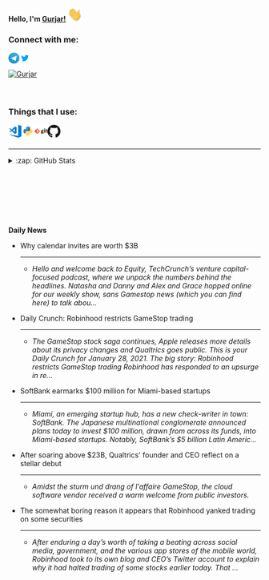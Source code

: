 #### Hello, I'm [Gurjar!](https://GurjarKing.github.io) <img src="https://raw.githubusercontent.com/ABSphreak/ABSphreak/master/gifs/Hi.gif" width="30px"></h2>


### Connect with me:

[<img align="left" alt="Gurjar | Telegram" width="22px" src="https://raw.githubusercontent.com/github/explore/80688e429a7d4ef2fca1e82350fe8e3517d3494d/topics/telegram/telegram.png" />][Telegram]
[<img align="left" alt="Gurjar | Twitter" width="22px" src="https://raw.githubusercontent.com/github/explore/80688e429a7d4ef2fca1e82350fe8e3517d3494d/topics/twitter/twitter.png" />][Twitter]
<br >
<br >
<a href="https://github.com/GurjarKing"><img src="https://komarev.com/ghpvc/?username=GurjarKing" alt="Gurjar" /></a> <br />
<br />
<br />
<!-- <br >

![](https://visitor-badge.glitch.me/badge?page_id=GurjarKing)

<br /> -->

### Things that I use:

[<img align="left" alt="Visual Studio Code" width="26px" src="https://raw.githubusercontent.com/github/explore/80688e429a7d4ef2fca1e82350fe8e3517d3494d/topics/visual-studio-code/visual-studio-code.png" />][VSCode]
[<img align="left" alt="Python" width="26px" src="https://raw.githubusercontent.com/github/explore/80688e429a7d4ef2fca1e82350fe8e3517d3494d/topics/python/python.png" />][Python]
[<img align="left" alt="Git" width="26px" src="https://raw.githubusercontent.com/github/explore/80688e429a7d4ef2fca1e82350fe8e3517d3494d/topics/git/git.png" />][Git]
[<img align="left" alt="GitHub" width="26px" src="https://raw.githubusercontent.com/github/explore/78df643247d429f6cc873026c0622819ad797942/topics/github/github.png" />][Github]

<br />
<br />

---
<details>
  <summary>:zap: GitHub Stats</summary>

<img align="left" alt="Gurjar's Github Stats" src="https://github-readme-stats.vercel.app/api?username=GurjarKing&show_icons=true&hide_border=true&count_private=true&include_all_commit=true&theme=algolia" />

</details>

<!-- ### 🔔 My latest tweet
<a href="https://twitter.com/Gurjar_King43" target="_blank">
	<img src="https://github.com/GurjarKing/GurjarKing/raw/master/tweet.png" width="70%" align="center" alt="Click to view on Twitter" title="My latest tweet, as an image"/>
</a> -->
<br>

<pre>

</pre>

<!-- **Quote of the hour:**

{qoth}

~ {qoth_author}
<pre>

</pre> -->
<br>
<pre>


</pre>
<strong>Daily News</strong>
  
  - Why calendar invites are worth $3B
     <hr/>
     
      - *Hello and welcome back to Equity, TechCrunch’s venture capital-focused podcast, where we unpack the numbers behind the headlines. Natasha and Danny and Alex and Grace hopped online for our weekly show, sans Gamestop news (which you can find here) to talk abou…*
     
  - Daily Crunch: Robinhood restricts GameStop trading
      <hr/>
      
      - *The GameStop stock saga continues, Apple releases more details about its privacy changes and Qualtrics goes public. This is your Daily Crunch for January 28, 2021. The big story: Robinhood restricts GameStop trading Robinhood has responded to an upsurge in re…*
      
  - SoftBank earmarks $100 million for Miami-based startups
      <hr/>
      
      - *Miami, an emerging startup hub, has a new check-writer in town: SoftBank. The Japanese multinational conglomerate announced plans today to invest $100 million, drawn from across its funds, into Miami-based startups. Notably, SoftBank’s $5 billion Latin Americ…*
      
  - After soaring above $23B, Qualtrics' founder and CEO reflect on a stellar debut
      <hr/>
      
      - *Amidst the sturm und drang of l'affaire GameStop, the cloud software vendor received a warm welcome from public investors.*
       
  - The somewhat boring reason it appears that Robinhood yanked trading on some securities
      <hr/>
       
       - *After enduring a day’s worth of taking a beating across social media, government, and the various app stores of the mobile world, Robinhood took to its own blog and CEO’s Twitter account to explain why it had halted trading of some stocks earlier today. That …*
      

<br />

[VSCode]: https://code.visualstudio.com/
[Python]: https://www.python.org/
[Git]: https://git-scm.com/
[Github]: https://github.com/
[Telegram]: https://t.me/Gurjar_King/
[Twitter]: https://twitter.com/Gurjar_King43/
